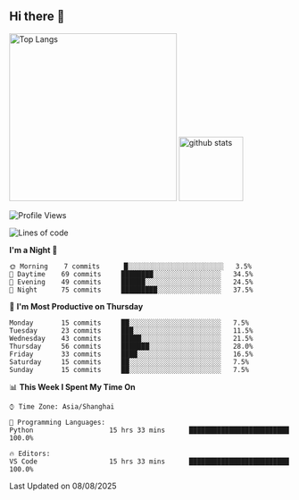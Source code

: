 ## Hi there 👋
<p align="left"> 
  <img alt="Top Langs" height="300px" src="https://github-readme-stats.vercel.app/api/top-langs/?username=Sierraki&layout=compact&show_icons=true&theme=onedark" />
  <a href="https://github.com/Sierraki/LC_Solve">
   <img alt="github stats"height="115px"  src="https://github-readme-stats.vercel.app/api/pin/?username=Sierraki&repo=LC_Solve&theme=onedark&show_icons=true" />
  </a>


<!--START_SECTION:waka-->
![Profile Views](http://img.shields.io/badge/Profile%20Views-0-blue)

![Lines of code](https://img.shields.io/badge/From%20Hello%20World%20I%27ve%20Written-2347%20lines%20of%20code-blue)

**I'm a Night 🦉** 

```text
🌞 Morning    7 commits      █░░░░░░░░░░░░░░░░░░░░░░░░   3.5% 
🌆 Daytime    69 commits     ████████░░░░░░░░░░░░░░░░░   34.5% 
🌃 Evening    49 commits     ██████░░░░░░░░░░░░░░░░░░░   24.5% 
🌙 Night      75 commits     █████████░░░░░░░░░░░░░░░░   37.5%

```
📅 **I'm Most Productive on Thursday** 

```text
Monday       15 commits     ██░░░░░░░░░░░░░░░░░░░░░░░   7.5% 
Tuesday      23 commits     ███░░░░░░░░░░░░░░░░░░░░░░   11.5% 
Wednesday    43 commits     █████░░░░░░░░░░░░░░░░░░░░   21.5% 
Thursday     56 commits     ███████░░░░░░░░░░░░░░░░░░   28.0% 
Friday       33 commits     ████░░░░░░░░░░░░░░░░░░░░░   16.5% 
Saturday     15 commits     ██░░░░░░░░░░░░░░░░░░░░░░░   7.5% 
Sunday       15 commits     ██░░░░░░░░░░░░░░░░░░░░░░░   7.5%

```


📊 **This Week I Spent My Time On** 

```text
⌚︎ Time Zone: Asia/Shanghai

💬 Programming Languages: 
Python                   15 hrs 33 mins      █████████████████████████   100.0%

🔥 Editors: 
VS Code                  15 hrs 33 mins      █████████████████████████   100.0%

```


 Last Updated on 08/08/2025
<!--END_SECTION:waka-->
